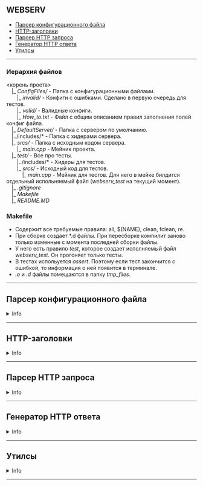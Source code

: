 ## WEBSERV

- [Парсер конфигурационного файла](#парсер-конфигурационного-файла)
- [HTTP-заголовки](#http-заголовки)
- [Парсер HTTP запроса](#парсер-http-запроса)
- [Генератор HTTP ответа](#генератор-http-ответа)
- [Утилсы](#утилсы)

***

### Иерархия файлов
<корень проета>\
&emsp;|_ *ConfigFiles/* - Папка с конфигурационными файлами.\
&emsp;&emsp;|_ *invalid/* - Конфиги с ошибками. Сделано в первую очередь для тестов.\
&emsp;&emsp;|_ *valid/* - Валидные конфиги.\
&emsp;&emsp;|_ *How_to.txt* - Файл с общим описанием правил заполнения полей конфиг файла.\
&emsp;|_ *DefaultServer/* - Папка с сервером по умолчанию.\
&emsp;|../includes/* - Папка с хидерами сервера.\
&emsp;|_ *srcs/* - Папка с исходным кодом сервера.\
&emsp;&emsp;|_ *main.cpp* - Мейник проекта.\
&emsp;|_ *test/* - Все про тесты.\
&emsp;&emsp;|../includes/* - Хидеры для тестов.\
&emsp;&emsp;|_ *srcs/* - Исходный код для тестов.\
&emsp;&emsp;&emsp;|_ *main.cpp* - Мейник для тестов. Для него в мейке билдится отдельный испольняемый файл (*webserv_test* на текущий момент).\
&emsp;|_ *.gitignore*\
&emsp;|_ *Makefile*\
&emsp;|_ *README.MD*

### Makefile
- Содержит все требуемые правила: all, $(NAME), clean, fclean, re.
- При сборке создает *.d файлы. При пересборке компилит заново только изменные с момента последней сборки файлы.
- У него есть правило *test*, которое создает исполняемый файл *webserv_test*. Он прогоняет только тесты.
- В тестах испольуется *assert*. Поэтому если тест закончится с ошибкой, то информация о ней появится в терминале.
- *.o* и *.d* файлы помещаются в папку *tmp_files*.

***

## Парсер конфигурационного файла

<details><summary>Info</summary>

### Классы
- *Parser* - оболочка вокруг класса *Configuration* для получения доступа к данным конфигурационного файла. 
- *Configuration* - Основной класс парсера. Содержит в себе всю информацию из конфигурационного файла.
- *ServerConfiguration* - Хранит информацию об очередном сервере, которая состоит из конфигов самого сервера и ряда роутов.
- *RouteConfiguration* - Собственно, роут. Их может быть ноль или более в рамках одного сервера.
- *ConfigurationHost* - Хранит информацию о хосте. Имеет метод *toString()*, который возращает строковое представление IP адреса.

### В общем и целом
- Основной точкой входа в содержимое распершенного файла является класс *Parser*. Это - оболочка вокруг класса *Configuration*.
- Все вспомогательные классы (все, кроме класса *Parser*) помещены в namespace *configuration*.
- Если класс имеет геттер для какого-то элемента, то этот метод может выбросить одноименное с этим классом исключение при условии, что предварительно для этого же элемента не был вызван сеттер. Например, класс *ServerConfiguration* имеет метод *getServerName()*, который выкинет исключение, если до этого не был вызван метод *setServerName()*.
- У класса *Parser* есть метод *parseFile()*, который принимает путь к конфигурационному файлу и парсит его. Может выбросить исключение, если файл невалидный, или его не удалось открыть.
- *Parser* имеет перегрузку оператора *->* и метод *getConfiguration()*. Они оба возвращают **константную** ссылку на объект класса *Configuration*.

### Структура конфигурационного файла
// Начало сервера.\
{

&emsp;// Номер порта. Число в диапазоне 0-65535.\
&emsp;port:            80;                 [1]

&emsp;// IP хоста. 4 числа 0-255, разделенных точками.\
&emsp;host:            127.0.0.1;          [1]

&emsp;// Имя хоста.\
&emsp;server_name:     SERVER_NAME;        [0-1]

&emsp;// Массив страниц с информацией об ошибках.\
&emsp;error_pages:     path1,path2;        [1]

&emsp;// Размер тела сообщения. Число > 0. По умолчанию 0.\
&emsp;body_size:       10000000;           [1]
    
&emsp;// Начало роута.\
&emsp;[
&emsp;&emsp;// Массив методов роута.\
&emsp;&emsp;methods:             GET,POST,DELETE;    [1](GET POST DELETE)

&emsp;&emsp;// HTTP redirection.\
&emsp;&emsp;redir:               path1;              [1]

&emsp;&emsp;// Путь к корневой папке роута.\
&emsp;&emsp;dir:                 path1;              [1] 

&emsp;&emsp;// Обрабатываем или нет обращение к дериктории. По умолчанию false.\
&emsp;&emsp;dir_listening:       true/false;         [0-1] 

&emsp;&emsp;// Путь к странице-ответу, если запрос был к дериктории.\
&emsp;&emsp;def_if_dir:          path1;              [0-1] 

&emsp;&emsp;// Путь к CGI скрипту.\
&emsp;&emsp;cgi_script:          path1;              [0-1] 

&emsp;&emsp;// Путь к CGI бинарнику.\
&emsp;&emsp;cgi_bin:             path;               [0-1] 

&emsp;&emsp;// Имеет ли возможность роут сохранять загружаемые файлы. По умолчанию false.\
&emsp;&emsp;save_files:          true/false;         [0-1] 

&emsp;&emsp;// Путь, куда роут будет сохранять загружаемые файлы.\
&emsp;&emsp;save_to:             path1;              [0-1]

&emsp;// Конец роута.\
&emsp;]

// Конец сервера.\
} 

### Правила составления конфигурационного файла
- Обязательные поля **сервера**:
    - port
    - host
    - error_pages
    - body_size
- Обязательные поля **роута**:
    - methods
    - redir
    - dir
- Дополнительные требования к **роуту**:
    - если *dir_listening* == *true*, то должно быть определено значение *def_if_dir*
    - если *save_files* == *true*, то должно быть определено значение *save_to*
    - если определен *cgi_script*, то должен быть определен *cgi_bin*

</details>

****

## HTTP-заголовки

<details><summary>Info</summary>

### Классы
- *HttpGeneralHeaders* - общие заголовки.
- *HttpCommonHeaders* - заголовки, которые есть и в запросе, и в ответе.
- *HttpRequestHeaders* - заголовки запроса.
- *HttpResponseHeaders* - заголовки ответа.
- *HttpRequestStatusLine* - старотовая строка запроса.
- *HttpResponseStatusLine* - стартовая строка ответа.

Все классы имеют сеттеры и геттеры на свои элементы. Геттеры полей, которые не были просетаны, выкидывают одноименное с калссом исключение.
Сеттеры заголовков могут выбросить исключение, если произошла попытка просетать заголовок, который не относится к текущей версии HTTP.

</details>

****

## Парсер HTTP запроса

<details><summary>Info</summary>

### Классы
- *HttpRequest* - класс-оболочка вокруг *HttpRequestParser*. Содержит метод *getHttpRequest* и перегрузку оператора *operator->* для получения константной ссылки на объект *HttpRequestParser*. Метод *parseHttpRequest* и конструктор принимают в качестве аргумента данные из сокета, помещенные в объект *wsrv::utils::BytesContainer*, и парсят их, формируя объект *HttpRequestParser*.
- *HttpRequestParser* - хранилище распаршенных данных из сокета. Содержит поля *wsrv::http_headers::HttpRequestStatusLine*, *wsrv::http_headers::HttpGeneralHeaders* и *wsrv::http_headers::HttpRequestHeaders* и геттеры для них. Контент запроса хранится в поле типа *std::vector<<std::string>>*. Имеет метод *parseHttpRequest* для парсинга данных из сокета, помещенных в объект *wsrv::utils::BytesContainer*.

</details>

****

## Генератор HTTP ответа

<details><summary>Info</summary>

### Классы
- *HttpResponseGenerator*. Содержит поля классов *HttpResponseStatusLine* и *HttpResponseHeaders* для заголовков и *std::vector<<std::string>>* для контента. Все поля имеют геттеры. Имеется метод *toBytes* для перевода содержимого полей в объект класса *wsrv::utils::BytesContainer*.

</details>

****

## Утилсы

<details><summary>Info</summary>

### Классы
- *Wrapper* - Класс-оболочка вокруг полей классов парсера. Хранит в себе содержимое поле и его состояние (определено/не определено).
- *Container* - Собственный простенький контейнер, построенный по аналогии с вектором.
- *Exception* - Базовый класс-исключение.
- *BytesContainer* - Хранилище для данных в виде вектора массивов чаров(байтов).

</details>

****
